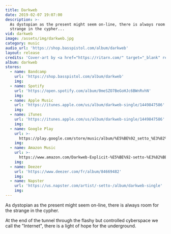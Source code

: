 ```yaml
---
title: Darkweb
date: 2019-02-07 19:07:00
description: >-
  As dystopian as the present might seem on-line, there is always room for the
  strange in the cypher...
vid: darkweb
image: /assets/img/darkweb.jpg
category: music
audio_url: 'https://shop.basspistol.com/album/darkweb'
layout: release
credits: 'Cover-art by <a href="https://ritarn.com/" target="_blank" rel="noopener">Mattias “Ritarn” Lindström</a>'
album: darkweb
stores:
  - name: Bandcamp
    url: 'https://shop.basspistol.com/album/darkweb'
    img:
  - name: Spotify
    url: 'https://open.spotify.com/album/0meSZO7BeGoHJc6BWnRvhN'
    img:
  - name: Apple Music
    url: 'https://itunes.apple.com/us/album/darkweb-single/1449847586'
    img:
  - name: iTunes
    url: 'https://itunes.apple.com/us/album/darkweb-single/1449847586'
    img:
  - name: Google Play
    url: >-
      https://play.google.com/store/music/album/%E5%BE%92_setto_%E3%82%BB%E3%83%83%E3%83%88_Darkweb?id=Bcrzzrtj7yfcyladynit7hg4age
    img:
  - name: Amazon Music
    url: >-
      https://www.amazon.com/Darkweb-Explicit-%E5%BE%92-setto-%E3%82%BB%E3%83%83%E3%83%88/dp/B07MWCRW39/ref=sr_1_1?s=dmusic&ie=UTF8&qid=1549565482&sr=1-1-mp3-albums-bar-strip-0&keywords=%E5%BE%92+setto+%E3%82%BB%E3%83%83%E3%83%88
    img:
  - name: Deezer
    url: 'https://www.deezer.com/fr/album/84669482'
    img:
  - name: Napster
    url: 'https://us.napster.com/artist/-setto-/album/darkweb-single'
    img:
---
```


As dystopian as the present might seem on-line, there is always room for the strange in the cypher.

At the end of the tunnel through the flashy but controlled cyberspace we call the "Internet", there is a light of hope for the underground.
